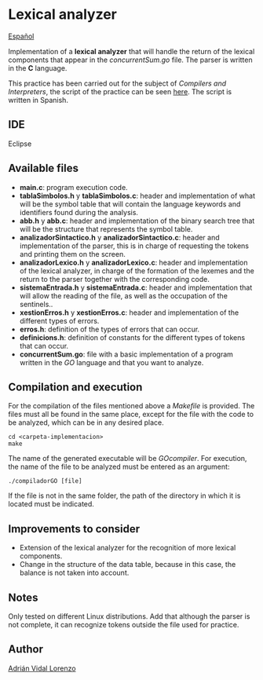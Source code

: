 # Lexical analyzer

[Español](README.md)


Implementation of a **lexical analyzer** that will handle the return of the lexical components that appear in the *concurrentSum.go* file. The parser is written in the **C** language.

This practice has been carried out for the subject of *Compilers and Interpreters*, the script of the practice can be seen [here](https://github.com/adrianvidal2/Analizador_lexico/blob/main/guion). The script is written in Spanish.

## IDE
Eclipse

## Available files
- **main.c**: program execution code.
- **tablaSimbolos.h** y **tablaSimbolos.c**: header and implementation of what will be the symbol table that will contain the language keywords and identifiers found during the analysis.
- **abb.h** y **abb.c**: header and implementation of the binary search tree that will be the structure that represents the symbol table.
- **analizadorSintactico.h** y **analizadorSintactico.c**: header and implementation of the parser, this is in charge of requesting the tokens and printing them on the screen.
- **analizadorLexico.h** y **analizadorLexico.c**: header and implementation of the lexical analyzer, in charge of the formation of the lexemes and the return to the parser together with the corresponding code.
- **sistemaEntrada.h** y **sistemaEntrada.c**: header and implementation that will allow the reading of the file, as well as the occupation of the sentinels..
- **xestionErros.h** y **xestionErros.c**: header and implementation of the different types of errors.
- **erros.h**: definition of the types of errors that can occur.
- **definicions.h**: definition of constants for the different types of tokens that can occur.
- **concurrentSum.go**: file with a basic implementation of a program written in the *GO* language and that you want to analyze.


## Compilation and execution
For the compilation of the files mentioned above a *Makefile* is provided. The files must all be found in the same place, except for the file with the code to be analyzed, which can be in any desired place.


```
cd <carpeta-implementacion>
make
```

The name of the generated executable will be *GOcompiler*. For execution, the name of the file to be analyzed must be entered as an argument:

```
./compiladorGO [file]
```

If the file is not in the same folder, the path of the directory in which it is located must be indicated.


## Improvements to consider
- Extension of the lexical analyzer for the recognition of more lexical components.
- Change in the structure of the data table, because in this case, the balance is not taken into account.


## Notes
Only tested on different Linux distributions. Add that although the parser is not complete, it can recognize tokens outside the file used for practice.


## Author

[Adrián Vidal Lorenzo](https://github.com/adrianvidal2)

